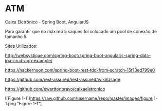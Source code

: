 # ATM
Caixa Eletrônico - Spring Boot, AngularJS

Para garantir que no máximo 5 saques foi colocado um pool de conexão de tamanho 5.

Sites Utilizados:

http://websystique.com/spring-boot/spring-boot-angularjs-spring-data-jpa-crud-app-example/

https://hackernoon.com/spring-boot-rest-tdd-from-scratch-15f13ed799e0

https://github.com/rest-assured/rest-assured/wiki/Usage

https://github.com/ewerttonbravo/caixaeletronico

![Figure 1-1](https://raw.github.com/username/repo/master/images/figure 1-1.png "Figure 1-1")


